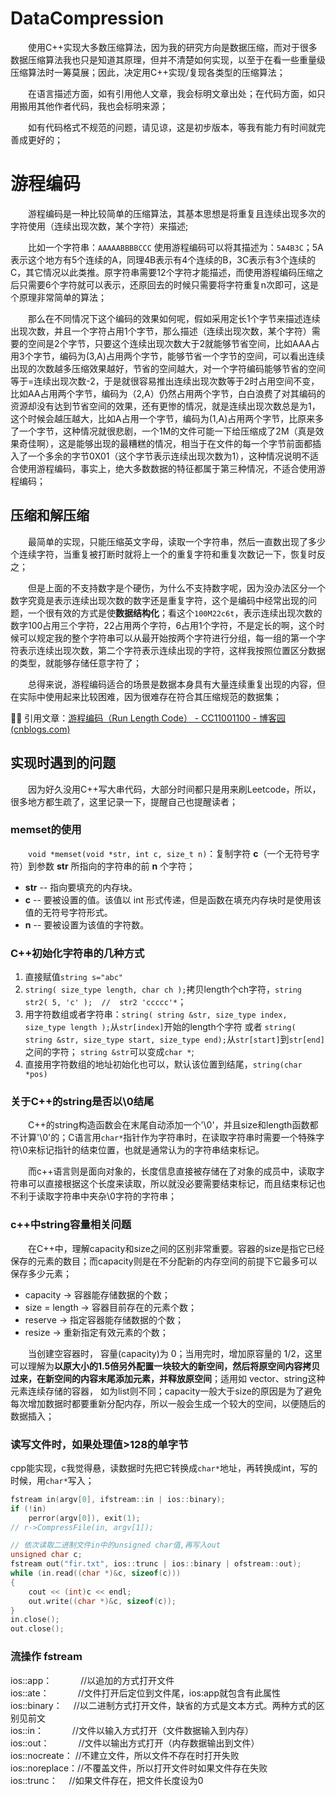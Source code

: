 # DataCompression
&emsp;&emsp;使用C++实现大多数压缩算法，因为我的研究方向是数据压缩，而对于很多数据压缩算法我也只是知道其原理，但并不清楚如何实现，以至于在看一些重量级压缩算法时一筹莫展；因此，决定用C++实现/复现各类型的压缩算法；

&emsp;&emsp;在语言描述方面，如有引用他人文章，我会标明文章出处；在代码方面，如只用搬用其他作者代码，我也会标明来源；

&emsp;&emsp;如有代码格式不规范的问题，请见谅，这是初步版本，等我有能力有时间就完善成更好的；

# 游程编码

&emsp;&emsp;游程编码是一种比较简单的压缩算法，其基本思想是将重复且连续出现多次的字符使用（连续出现次数，某个字符）来描述;

&emsp;&emsp;比如一个字符串：`AAAAABBBBCCC` 使用游程编码可以将其描述为：`5A4B3C`；5A表示这个地方有5个连续的A，同理4B表示有4个连续的B，3C表示有3个连续的C，其它情况以此类推。原字符串需要12个字符才能描述，而使用游程编码压缩之后只需要6个字符就可以表示，还原回去的时候只需要将字符重复n次即可，这是个原理非常简单的算法；

&emsp;&emsp;那么在不同情况下这个编码的效果如何呢，假如采用定长1个字节来描述连续出现次数，并且一个字符占用1个字节，那么描述（连续出现次数，某个字符）需要的空间是2个字节，只要这个连续出现次数大于2就能够节省空间，比如AAA占用3个字节，编码为(3,A)占用两个字节，能够节省一个字节的空间，可以看出连续出现的次数越多压缩效果越好，节省的空间越大，对一个字符编码能够节省的空间等于=连续出现次数-2，于是就很容易推出连续出现次数等于2时占用空间不变，比如AA占用两个字节，编码为（2,A）仍然占用两个字节，白白浪费了对其编码的资源却没有达到节省空间的效果，还有更惨的情况，就是连续出现次数总是为1，这个时候会越压越大，比如A占用一个字节，编码为(1,A)占用两个字节，比原来多了一个字节，这种情况就很悲剧，一个1M的文件可能一下给压缩成了2M（真是效果奇佳啊），这是能够出现的最糟糕的情况，相当于在文件的每一个字节前面都插入了一个多余的字节0X01（这个字节表示连续出现次数为1），这种情况说明不适合使用游程编码，事实上，绝大多数数据的特征都属于第三种情况，不适合使用游程编码；

## 压缩和解压缩

&emsp;&emsp;最简单的实现，只能压缩英文字母，读取一个字符串，然后一直数出现了多少个连续字符，当重复被打断时就将上一个的重复字符和重复次数记一下，恢复时反之；

&emsp;&emsp;但是上面的不支持数字是个硬伤，为什么不支持数字呢，因为没办法区分一个数字究竟是表示连续出现次数的数字还是重复字符，这个是编码中经常出现的问题，一个很有效的方式是使**数据结构化**；看这个`100M22c6t`，表示连续出现次数的数字100占用三个字符，22占用两个字符，6占用1个字符，不是定长的啊，这个时候可以规定我的整个字符串可以从最开始按两个字符进行分组，每一组的第一个字符表示连续出现次数，第二个字符表示连续出现的字符，这样我按照位置区分数据的类型，就能够存储任意字符了；

&emsp;&emsp;总得来说，游程编码适合的场景是数据本身具有大量连续重复出现的内容，但在实际中使用起来比较困难，因为很难存在符合其压缩规范的数据集；

:rainbow_flag: 引用文章：[游程编码（Run Length Code） - CC11001100 - 博客园 (cnblogs.com)](https://www.cnblogs.com/cc11001100/p/9465806.html)

## 实现时遇到的问题

&emsp;&emsp;因为好久没用C++写大串代码，大部分时间都只是用来刷Leetcode，所以，很多地方都生疏了，这里记录一下，提醒自己也提醒读者；

### memset的使用

&emsp;&emsp;`void *memset(void *str, int c, size_t n)`：复制字符 **c**（一个无符号字符）到参数 **str** 所指向的字符串的前 **n** 个字符；

- **str** -- 指向要填充的内存块。
- **c** -- 要被设置的值。该值以 int 形式传递，但是函数在填充内存块时是使用该值的无符号字符形式。
- **n** -- 要被设置为该值的字符数。

### C++初始化字符串的几种方式

1. 直接赋值`string s="abc"`
2. `string( size_type length, char ch );`拷贝length个ch字符，`string str2( 5, 'c' );  //  str2 'ccccc'*`；
3. 用字符数组或者字符串：`string( string &str, size_type index, size_type length );`从`str[index]`开始的length个字符 或者 `string( string &str, size_type start, size_type end);`从`str[start]`到`str[end]`之间的字符； `string &str`可以变成`char *`;
4. 直接用字符数组的地址初始化也可以，默认该位置到结尾，`string(char *pos)`

### 关于C++的string是否以\0结尾

&emsp;&emsp;C++的string构造函数会在末尾自动添加一个'\0'，并且size和length函数都不计算'\0'的；C语言用`char*`指针作为字符串时，在读取字符串时需要一个特殊字符\0来标记指针的结束位置，也就是通常认为的字符串结束标记。

&emsp;&emsp;而c++语言则是面向对象的，长度信息直接被存储在了对象的成员中，读取字符串可以直接根据这个长度来读取，所以就没必要需要结束标记，而且结束标记也不利于读取字符串中夹杂\0字符的字符串；

### c++中string容量相关问题

&emsp;&emsp;在C++中，理解capacity和size之间的区别非常重要。容器的size是指它已经保存的元素的数目；而capacity则是在不分配新的内存空间的前提下它最多可以保存多少元素；

* capacity -> 容器能存储数据的个数；
* size = length -> 容器目前存在的元素个数；
* reserve -> 指定容器能存储数据的个数；
* resize -> 重新指定有效元素的个数；


&emsp;&emsp;当创建空容器时， 容量(capacity)为 0；当用完时，增加原容量的 1/2，这里可以理解为**以原大小的1.5倍另外配置一块较大的新空间，然后将原空间内容拷贝过来，在新空间的内容末尾添加元素，并释放原空间**；适用如 vector、string这种元素连续存储的容器， 如为list则不同；capacity一般大于size的原因是为了避免每次增加数据时都要重新分配内存，所以一般会生成一个较大的空间，以便随后的数据插入；

### 读写文件时，如果处理值>128的单字节

cpp能实现，c我觉得悬，读数据时先把它转换成`char*`地址，再转换成int，写的时候，用`char*`写入；

```cpp
fstream in(argv[0], ifstream::in | ios::binary);
if (!in)
	perror(argv[0]), exit(1);
// r->CompressFile(in, argv[1]);

// 依次读取二进制文件in中的unsigned char值,再写入out
unsigned char c;
fstream out("fir.txt", ios::trunc | ios::binary | ofstream::out);
while (in.read((char *)&c, sizeof(c)))
{
    cout << (int)c << endl;
    out.write((char *)&c, sizeof(c));
}
in.close();
out.close();
```

### 流操作 fstream

ios::app：　　　 //以追加的方式打开文件  
ios::ate：　　　 //文件打开后定位到文件尾，ios:app就包含有此属性  
ios::binary：　 //以二进制方式打开文件，缺省的方式是文本方式。两种方式的区别见前文  
ios::in：　　　  //文件以输入方式打开（文件数据输入到内存）  
ios::out：　　　 //文件以输出方式打开（内存数据输出到文件）  
ios::nocreate： //不建立文件，所以文件不存在时打开失败  
ios::noreplace：//不覆盖文件，所以打开文件时如果文件存在失败  
ios::trunc：　  //如果文件存在，把文件长度设为0



